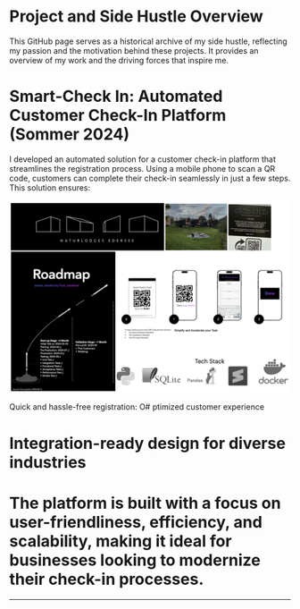# Project and Side Hustle Overview
This GitHub page serves as a historical archive of my side hustle, reflecting my passion and the motivation behind these projects. It provides an overview of my work and the driving forces that inspire me.


# Smart-Check In: Automated Customer Check-In Platform (Sommer 2024)
I developed an automated solution for a customer check-in platform that streamlines the registration process. Using a mobile phone to scan a QR code, customers can complete their check-in seamlessly in just a few steps. This solution ensures:

![alt text](src/smart_check_in.png)

Quick and hassle-free registration:
O# ptimized customer experience
# Integration-ready design for diverse industries
# The platform is built with a focus on user-friendliness, efficiency, and scalability, making it ideal for businesses looking to modernize their check-in processes.
****
